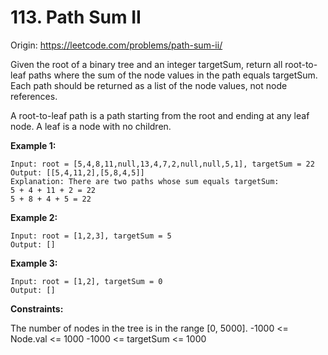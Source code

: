 # 113. Path Sum II

Origin: https://leetcode.com/problems/path-sum-ii/

Given the root of a binary tree and an integer targetSum, return all root-to-leaf paths where the sum of the node values in the path equals targetSum. Each path should be returned as a list of the node values, not node references.

A root-to-leaf path is a path starting from the root and ending at any leaf node. A leaf is a node with no children.

**Example 1:**
```
Input: root = [5,4,8,11,null,13,4,7,2,null,null,5,1], targetSum = 22
Output: [[5,4,11,2],[5,8,4,5]]
Explanation: There are two paths whose sum equals targetSum:
5 + 4 + 11 + 2 = 22
5 + 8 + 4 + 5 = 22
```

**Example 2:**
```
Input: root = [1,2,3], targetSum = 5
Output: []
```

**Example 3:**
```
Input: root = [1,2], targetSum = 0
Output: []
```

**Constraints:**

The number of nodes in the tree is in the range [0, 5000].
-1000 <= Node.val <= 1000
-1000 <= targetSum <= 1000
